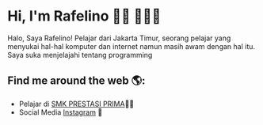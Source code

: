 
# Hi, I'm Rafelino 👋🏾 👩🏾‍💻


Halo, Saya Rafelino! Pelajar dari Jakarta Timur, seorang pelajar yang menyukai hal-hal komputer dan internet namun masih awam dengan hal itu.
Saya suka menjelajahi tentang programming

## Find me around the web 🌎:
- Pelajar di <a href="https://smkprestasiprima.sch.id/">SMK PRESTASI PRIMA</a>✍🏾
- Social Media <a href=https://www.instagram.com/rafellandka/)>Instagram</a> 💼

